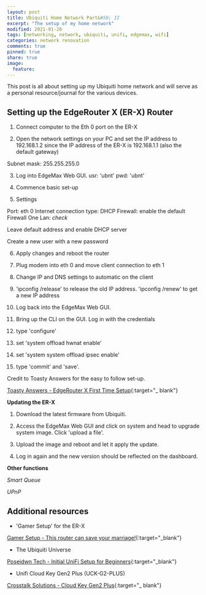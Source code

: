 ```yaml
---
layout: post
title: Ubiquiti Home Network Part&#58; II
excerpt: "The setup of my home network"
modified: 2021-01-20
tags: [networking, network, ubiquiti, unifi, edgemax, wifi]
categories: network renovation
comments: true
pinned: true
share: true
image:
  feature:
---
```


This post is all about setting up my Ubiquiti home network and will serve as a personal resource/journal for the various devices.

## Setting up the EdgeRouter X (ER-X) Router

1) Connect computer to the Eth 0 port on the ER-X

2) Open the network settings on your PC and set the IP address to 192.168.1.2 since the IP address of the ER-X is 192.168.1.1 (also the default gateway)

Subnet mask: 255.255.255.0

3) Log into EdgeMax Web GUI. usr: 'ubnt' pwd: 'ubnt'

4) Commence basic set-up

5)  Settings

Port: eth 0
Internet connection type: DHCP
Firewall: enable the default Firewall
One Lan: *check*

Leave default address and enable DHCP server

Create a new user with a new password

6) Apply changes and reboot the router

7) Plug modem into eth 0 and move client connection to eth 1

8) Change IP and DNS settings to automatic on the client

9) 'ipconfig /release' to release the old IP address. 'ipconfig /renew' to get a new IP address

10) Log back into the EdgeMax Web GUI.

11) Bring up the CLI on the GUI. Log in with the credentials

12) type 'configure'

13) set 'system offload hwnat enable'

14) set 'system system offload ipsec enable'

15) type 'commit' and 'save'.

Credit to Toasty Answers for the easy to follow set-up.

[Toasty Answers - EdgeRouter X First Time Setup](https://www.youtube.com/watch?v=aECPxlT6Qq4){:target="_ blank"}

**Updating the ER-X**

1) Download the latest firmware from Ubiquiti.

2) Access the EdgeMax Web GUI and click on system and head to upgrade system image. Click 'upload a file'.

3) Upload the image and reboot and let it apply the update.

4) Log in again and the new version should be reflected on the dashboard.

**Other functions**

*Smart Queue*

*UPnP*


## Additional resources

* 'Gamer Setup' for the ER-X

[Gamer Setup - This router can save your marriage!](https://www.youtube.com/watch?v=o-g2P3R84dw){:target="_blank"}

* The Ubiquiti Universe

[Poseidwn Tech - Initial UniFi Setup for Beginners](https://www.youtube.com/watch?v=-6q-4lSBfmA){:target="_blank"}

* Unifi Cloud Key Gen2 Plus (UCK-G2-PLUS)

[Crosstalk Solutions - Cloud Key Gen2 Plus](https://www.youtube.com/watch?v=H_a1BCf1jH0){:target="_ blank"}
